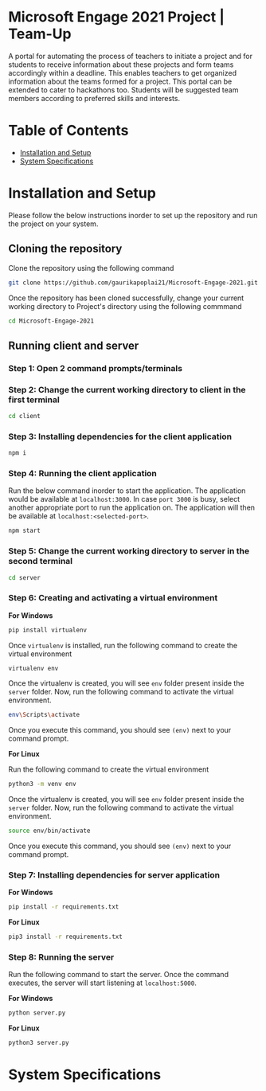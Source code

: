 # Microsoft Engage 2021 Project | Team-Up
A portal for automating the process of teachers  to initiate a project and for students to receive information about these projects and form teams accordingly within a deadline. This enables  teachers to get organized information about the teams formed for a project.  This portal can be extended to cater to hackathons too. Students will be suggested team members according to preferred skills and interests.

# Table of Contents

* [Installation and Setup](#installation-and-setup)
* [System Specifications](#system-specifications)

# Installation and Setup
Please follow the below instructions inorder to set up the repository and run the project on your system.

## Cloning the repository
Clone the repository using the following command 

```bash
git clone https://github.com/gaurikapoplai21/Microsoft-Engage-2021.git
```
Once the repository has been cloned successfully, change your current working directory to Project's directory using
the following commmand 

```bash
cd Microsoft-Engage-2021
```

## Running client and server

### Step 1: Open 2 command prompts/terminals
 
### Step 2: Change the current working directory to client in the first terminal

```bash
cd client
```
### Step 3: Installing dependencies for the client application

```bash
npm i
```

### Step 4: Running the client application
Run the below command inorder to start the application. The application would be available at `localhost:3000`.
In case `port 3000` is busy, select another appropriate port to run the application on. The application will then be
available at `localhost:<selected-port>`. 

```bash
npm start
```

### Step 5: Change the current working directory to server in the second terminal

```bash
cd server
```

### Step 6: Creating and activating a virtual environment 

**For Windows**

```bash
pip install virtualenv
```

Once `virtualenv` is installed, run the following command to create the virtual environment

```bash
virtualenv env 
```

Once the virtualenv is created, you will see `env` folder present inside the `server` folder. Now, run the following
command to activate the virtual environment.

```bash
env\Scripts\activate
```

Once you execute this command, you should see `(env)` next to your command prompt.

**For Linux**

Run the following command to create the virtual environment

```bash
python3 -m venv env
```

Once the virtualenv is created, you will see `env` folder present inside the `server` folder. Now, run the following
command to activate the virtual environment.

```bash
source env/bin/activate
```

Once you execute this command, you should see `(env)` next to your command prompt.

### Step 7: Installing dependencies for server application

**For Windows**

```bash
pip install -r requirements.txt
```

**For Linux**

```bash
pip3 install -r requirements.txt
```

### Step 8: Running the server
Run the following command to start the server. Once the command executes, the server will start listening at `localhost:5000`.

**For Windows**

```bash
python server.py
```

**For Linux**

```bash
python3 server.py
```

# System Specifications




 







